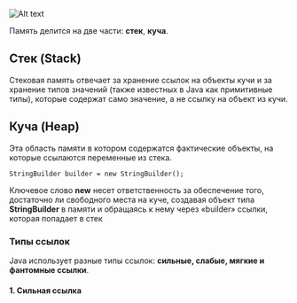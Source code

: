 ![Alt text](image.png)

Память делится на две части: **стек**, **куча**.

## Стек (Stack)

Стековая память отвечает за хранение ссылок на объекты кучи и за хранение типов значений (также известных в Java как примитивные типы), которые содержат само значение, а не ссылку на объект из кучи.

## Куча (Heap)

Эта область памяти в котором содержатся
фактические объекты, на которые ссылаются переменные из стека.

``` 
StringBuilder builder = new StringBuilder();
```

Ключевое слово **new** несет ответственность за обеспечение того, достаточно ли свободного места на куче, создавая объект типа **StringBuilder** в памяти и обращаясь к нему через «builder» ссылки, которая попадает в стек

### Типы ссылок
Java использует разные типы ссылок: **сильные, слабые, мягкие и фантомные ссылки**.

#### 1. Сильная ссылка

